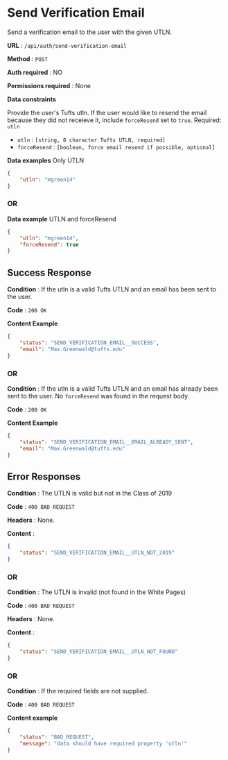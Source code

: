 # Send Verification Email

Send a verification email to the user with the given UTLN.

**URL** : `/api/auth/send-verification-email`

**Method** : `POST`

**Auth required** : NO

**Permissions required** : None

**Data constraints**

Provide the user's Tufts utln. If the user would like to resend the email because they did not receieve it, include `forceResend` set to `true`. Required: `utln`

* `utln` : `[string, 8 character Tufts UTLN, required]`
* `forceResend` : `[boolean, force email resend if possible, optional]`

**Data examples** Only UTLN

```json
{
    "utln": "mgreen14"
}
```

### OR

**Data example** UTLN and forceResend

```json
{
    "utln": "mgreen14",
    "forceResend": true
}
```

## Success Response

**Condition** : If the utln is a valid Tufts UTLN and an email has been sent to the user.

**Code** : `200 OK`

**Content Example**

```json
{
    "status": "SEND_VERIFICATION_EMAIL__SUCCESS",
    "email": "Max.Greenwald@tufts.edu"
}
```

### OR

**Condition** : If the utln is a valid Tufts UTLN and an email has already been sent to the user. No `forceResend` was found in the request body.

**Code** : `200 OK`

**Content Example**

```json
{
    "status": "SEND_VERIFICATION_EMAIL__EMAIL_ALREADY_SENT",
    "email": "Max.Greenwald@tufts.edu"
}
```


## Error Responses

**Condition** : The UTLN is valid but not in the Class of 2019

**Code** : `400 BAD REQUEST`

**Headers** : None.

**Content** :
```json
{
    "status": "SEND_VERIFICATION_EMAIL__UTLN_NOT_2019"
}
```

### OR

**Condition** : The UTLN is invalid (not found in the White Pages)

**Code** : `400 BAD REQUEST`

**Headers** : None.

**Content** :
```json
{
    "status": "SEND_VERIFICATION_EMAIL__UTLN_NOT_FOUND"
}
```

### OR

**Condition** : If the required fields are not supplied.

**Code** : `400 BAD REQUEST`

**Content example**

```json
{
    "status": "BAD_REQUEST",
    "message": "data should have required property 'utln'"
}
```
